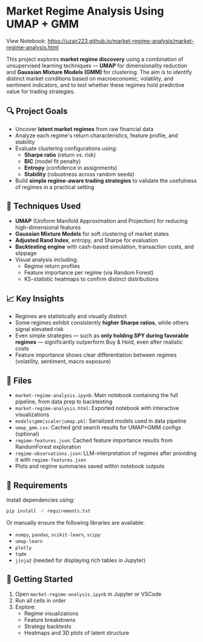 # Market Regime Analysis Using UMAP + GMM

View Notebook: https://uzair223.github.io/market-regime-analysis/market-regime-analysis.html

This project explores **market regime discovery** using a combination of unsupervised learning techniques — **UMAP** for dimensionality reduction and **Gaussian Mixture Models (GMM)** for clustering. The aim is to identify distinct market conditions based on macroeconomic, volatility, and sentiment indicators, and to test whether these regimes hold predictive value for trading strategies.

## 🔍 Project Goals

- Uncover **latent market regimes** from raw financial data
- Analyze each regime's return characteristics, feature profile, and stability
- Evaluate clustering configurations using:
  - **Sharpe ratio** (return vs. risk)
  - **BIC** (model fit penalty)
  - **Entropy** (confidence in assignments)
  - **Stability** (robustness across random seeds)
- Build **simple regime-aware trading strategies** to validate the usefulness of regimes in a practical setting

## 🧠 Techniques Used

- **UMAP** (Uniform Manifold Approximation and Projection) for reducing high-dimensional features
- **Gaussian Mixture Models** for soft clustering of market states
- **Adjusted Rand Index**, entropy, and Sharpe for evaluation
- **Backtesting engine** with cash-based simulation, transaction costs, and slippage
- Visual analysis including:
  - Regime return profiles
  - Feature importance per regime (via Random Forest)
  - KS-statistic heatmaps to confirm distinct distributions

## 📈 Key Insights

- Regimes are statistically and visually distinct
- Some regimes exhibit consistently **higher Sharpe ratios**, while others signal elevated risk
- Even simple strategies — such as **only holding SPY during favorable regimes** — significantly outperform Buy & Hold, even after realistic costs
- Feature importance shows clear differentiation between regimes (volatility, sentiment, macro exposure)

## 📁 Files

- `market-regime-analysis.ipynb`: Main notebook containing the full pipeline, from data prep to backtesting
- `market-regime-analysis.html`: Exported notebook with interactive visualizations
- `models\gmm|scaler|umap.pkl`: Serialized models used in data pipeline
- `umap_gmm.csv`: Cached grid search results for UMAP+GMM configs (optional)
- `regime-features.json`: Cached feature importance results from RandomForest exploration
- `regime-observations.json`: LLM-interpretation of regimes after providing it with `regime-features.json`
- Plots and regime summaries saved within notebook outputs

## 📌 Requirements

Install dependencies using:

```bash
pip install -r requirements.txt
```

Or manually ensure the following libraries are available:

- `numpy`, `pandas`, `scikit-learn`, `scipy`
- `umap-learn`
- `plotly`
- `tqdm`
- `jinja2` (needed for displaying rich tables in Jupyter)

## 🚀 Getting Started

1. Open `market-regime-analysis.ipynb` in Jupyter or VSCode
2. Run all cells in order
3. Explore:
   - Regime visualizations
   - Feature breakdowns
   - Strategy backtests
   - Heatmaps and 3D plots of latent structure
